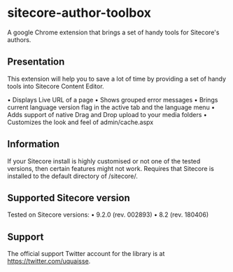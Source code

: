 # sitecore-author-toolbox
A google Chrome extension that brings a set of handy tools for Sitecore's authors.

## Presentation

This extension will help you to save a lot of time by providing a set of handy tools into Sitecore Content Editor.

• Displays Live URL of a page
• Shows grouped error messages
• Brings current language version flag in the active tab and the language menu
• Adds support of native Drag and Drop upload to your media folders
• Customizes the look and feel of admin/cache.aspx

## Information

If your Sitecore install is highly customised or not one of the tested versions, then certain features might not work.
Requires that Sitecore is installed to the default directory of /sitecore/.


## Supported Sitecore version

Tested on Sitecore versions:
• 9.2.0 (rev. 002893)
• 8.2 (rev. 180406)

## Support

The official support Twitter account for the library is at <https://twitter.com/uquaisse>.

